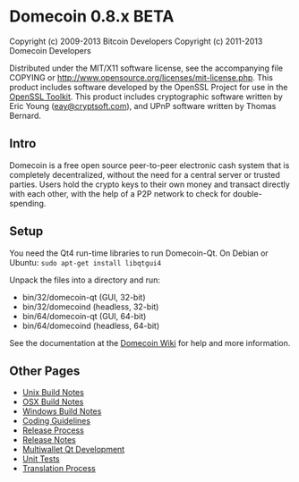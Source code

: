 Domecoin 0.8.x BETA
====================

Copyright (c) 2009-2013 Bitcoin Developers
Copyright (c) 2011-2013 Domecoin Developers

Distributed under the MIT/X11 software license, see the accompanying
file COPYING or http://www.opensource.org/licenses/mit-license.php.
This product includes software developed by the OpenSSL Project for use in the [OpenSSL Toolkit](http://www.openssl.org/). This product includes
cryptographic software written by Eric Young ([eay@cryptsoft.com](mailto:eay@cryptsoft.com)), and UPnP software written by Thomas Bernard.


Intro
---------------------
Domecoin is a free open source peer-to-peer electronic cash system that is
completely decentralized, without the need for a central server or trusted
parties.  Users hold the crypto keys to their own money and transact directly
with each other, with the help of a P2P network to check for double-spending.


Setup
---------------------
You need the Qt4 run-time libraries to run Domecoin-Qt. On Debian or Ubuntu:
	`sudo apt-get install libqtgui4`

Unpack the files into a directory and run:

- bin/32/domecoin-qt (GUI, 32-bit)
- bin/32/domecoind (headless, 32-bit)
- bin/64/domecoin-qt (GUI, 64-bit)
- bin/64/domecoind (headless, 64-bit)

See the documentation at the [Domecoin Wiki](http://domecoin.info)
for help and more information.


Other Pages
---------------------
- [Unix Build Notes](build-unix.md)
- [OSX Build Notes](build-osx.md)
- [Windows Build Notes](build-msw.md)
- [Coding Guidelines](coding.md)
- [Release Process](release-process.md)
- [Release Notes](release-notes.md)
- [Multiwallet Qt Development](multiwallet-qt.md)
- [Unit Tests](unit-tests.md)
- [Translation Process](translation_process.md)

